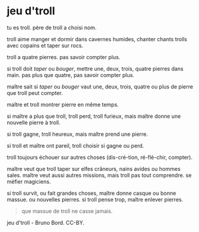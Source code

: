 # jeu d'troll

tu es troll. père de troll a choisi nom.

troll aime manger et dormir dans cavernes humides, chanter chants trolls avec copains et taper sur rocs.

troll a quatre pierres. pas savoir compter plus.

si troll doit *taper* ou *bouger*, mettre une, deux, trois, quatre pierres dans main. pas plus que quatre, pas savoir compter plus.

maître sait si *taper* ou *bouger* vaut une, deux, trois, quatre ou plus de pierre que troll peut compter.

maître et troll montrer pierre en même temps.

si maître a plus que troll, troll perd, troll furieux, mais maître donne une nouvelle pierre à troll.

si troll gagne, troll heureux, mais maître prend une pierre.

si troll et maître ont pareil, troll choisir si gagne ou perd.

troll toujours échouer sur autres choses (dis-cré-tion, ré-flé-chir, compter).

maître veut que troll taper sur elfes crâneurs, nains avides ou hommes sales. maître veut aussi autres missions, mais troll pas tout comprendre. se méfier magiciens.

si troll survit, ou fait grandes choses, maître donne casque ou bonne massue. ou nouvelles pierres. si troll pense trop, maître enlever pierres.

> que massue de troll ne casse jamais.

jeu d'troll - Bruno Bord. CC-BY.
